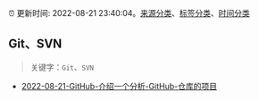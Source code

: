 :alarm_clock: 更新时间: 2022-08-21 23:40:04。[来源分类](../README.md)、[标签分类](../TAGS.md)、[时间分类](../TIMELINE.md)

## Git、SVN


> 关键字：`Git`、`SVN`



- [2022-08-21-GitHub-介绍一个分析-GitHub-仓库的项目](https://www.v2ex.com/t/874402) 